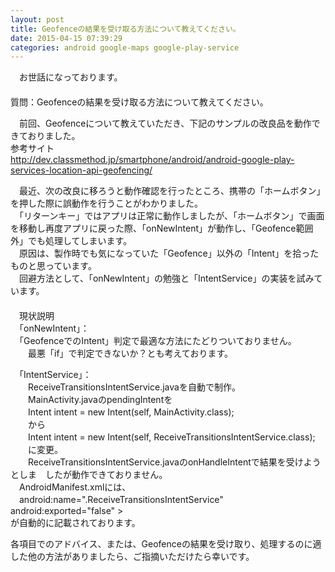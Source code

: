 ```yaml
---
layout: post
title: Geofenceの結果を受け取る方法について教えてください。
date: 2015-04-15 07:39:29
categories: android google-maps google-play-service
---
```

<!-- {% raw %} -->
<p>　お世話になっております。<br>
　<br>
質問：Geofenceの結果を受け取る方法について教えてください。</p>

<p>　前回、Geofenceについて教えていただき、下記のサンプルの改良品を動作できておりました。<br>
参考サイト<br>
<a href="http://dev.classmethod.jp/smartphone/android/android-google-play-services-location-api-geofencing/" rel="nofollow">http://dev.classmethod.jp/smartphone/android/android-google-play-services-location-api-geofencing/</a></p>

<p>　最近、次の改良に移ろうと動作確認を行ったところ、携帯の「ホームボタン」を押した際に誤動作を行うことがわかりました。<br>
　「リターンキー」ではアプリは正常に動作しましたが、「ホームボタン」で画面を移動し再度アプリに戻った際、「onNewIntent」が動作し、「Geofence範囲外」でも処理してしまいます。<br>
　原因は、製作時でも気になっていた「Geofence」以外の「Intent」を拾ったものと思っています。<br>
　回避方法として、「onNewIntent」の勉強と「IntentService」の実装を試みています。<br>
　<br>
　現状説明<br>
　「onNewIntent」：<br>
　「GeofenceでのIntent」判定で最適な方法にたどりついておりません。<br>
　　最悪「if」で判定できないか？とも考えております。</p>

<p>　「IntentService」：<br>
　　ReceiveTransitionsIntentService.javaを自動で制作。<br>
　　MainActivity.javaのpendingIntentを<br>
　　Intent intent = new Intent(self, MainActivity.class);<br>
　　から<br>
　　Intent intent = new Intent(self, ReceiveTransitionsIntentService.class);<br>
　　に変更。<br>
　　ReceiveTransitionsIntentService.javaのonHandleIntentで結果を受けようとしま　したが動作できておりません。<br>
　AndroidManifest.xmlには、<br>
　android:name=".ReceiveTransitionsIntentService"<br>
  android:exported="false" ><br>
が自動的に記載されております。</p>

<p>各項目でのアドバイス、または、Geofenceの結果を受け取り、処理するのに適した他の方法がありましたら、ご指摘いただけたら幸いです。</p>
<!-- {% endraw %} -->
